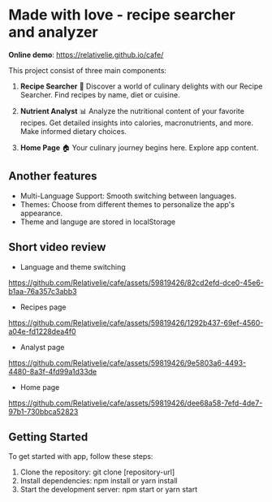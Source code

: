 # Made with love - recipe searcher and analyzer 

**Online demo**: https://relativelie.github.io/cafe/

This project consist of three main components:

1. **Recipe Searcher** 🍳
Discover a world of culinary delights with our Recipe Searcher.
Find recipes by name, diet or cuisine.

2. **Nutrient Analyst** 📊
Analyze the nutritional content of your favorite recipes.
Get detailed insights into calories, macronutrients, and more.
Make informed dietary choices.

3. **Home Page** 🏠
Your culinary journey begins here.
Explore app content.


## Another features
* Multi-Language Support: Smooth switching between languages.
* Themes: Choose from different themes to personalize the app's appearance.
* Theme and languge are stored in localStorage

## Short video review
* Language and theme switching

https://github.com/Relativelie/cafe/assets/59819426/82cd2efd-dce0-45e6-b1aa-76a357c3abb3

* Recipes page

https://github.com/Relativelie/cafe/assets/59819426/1292b437-69ef-4560-a04e-fd1228dea4f0

* Analyst page

https://github.com/Relativelie/cafe/assets/59819426/9e5803a6-4493-4480-8a3f-4fd99a1d33de

* Home page

https://github.com/Relativelie/cafe/assets/59819426/dee68a58-7efd-4de7-97b1-730bbca52823


## Getting Started

To get started with app, follow these steps:

1. Clone the repository: git clone [repository-url]
2. Install dependencies: npm install or yarn install
3. Start the development server: npm start or yarn start
